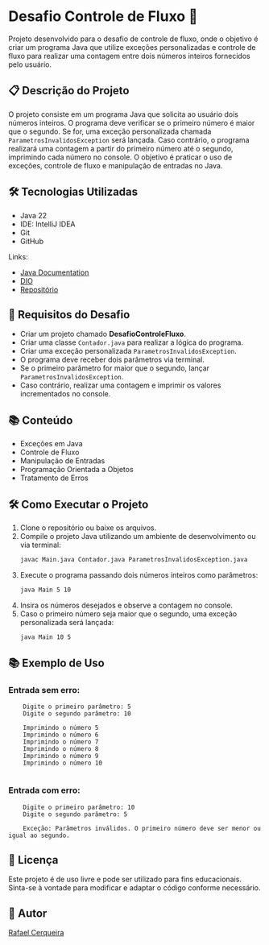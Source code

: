 # Desafio Controle de Fluxo 🚀

Projeto desenvolvido para o desafio de controle de fluxo, onde o objetivo é criar um programa Java que utilize exceções personalizadas e controle de fluxo para realizar uma contagem entre dois números inteiros fornecidos pelo usuário.

## 📋 Descrição do Projeto

O projeto consiste em um programa Java que solicita ao usuário dois números inteiros. O programa deve verificar se o primeiro número é maior que o segundo. Se for, uma exceção personalizada chamada `ParametrosInvalidosException` será lançada. Caso contrário, o programa realizará uma contagem a partir do primeiro número até o segundo, imprimindo cada número no console.
O objetivo é praticar o uso de exceções, controle de fluxo e manipulação de entradas no Java.

## 🛠 Tecnologias Utilizadas

- Java 22
- IDE: IntelliJ IDEA
- Git
- GitHub

Links:
- [Java Documentation](https://docs.oracle.com/en/java/)
- [DIO](https://www.dio.me/)
- [Repositório](https://github.com/digitalinnovationone/trilha-java-basico/tree/main/desafios/controle-fluxo)

## 📌 Requisitos do Desafio

- Criar um projeto chamado **DesafioControleFluxo**.
- Criar uma classe `Contador.java` para realizar a lógica do programa.
- Criar uma exceção personalizada `ParametrosInvalidosException`.
- O programa deve receber dois parâmetros via terminal.
- Se o primeiro parâmetro for maior que o segundo, lançar `ParametrosInvalidosException`.
- Caso contrário, realizar uma contagem e imprimir os valores incrementados no console.

## 📚 Conteúdo

- Exceções em Java
- Controle de Fluxo
- Manipulação de Entradas
- Programação Orientada a Objetos
- Tratamento de Erros

## 🛠 Como Executar o Projeto

1. Clone o repositório ou baixe os arquivos.
2. Compile o projeto Java utilizando um ambiente de desenvolvimento ou via terminal:
   ```sh
   javac Main.java Contador.java ParametrosInvalidosException.java
3. Execute o programa passando dois números inteiros como parâmetros:
   ```sh
   java Main 5 10
   ```
4. Insira os números desejados e observe a contagem no console.
5. Caso o primeiro número seja maior que o segundo, uma exceção personalizada será lançada:
   ```sh
   java Main 10 5
   ```
   
## 📚 Exemplo de Uso

### Entrada sem erro:

```
    Digite o primeiro parâmetro: 5
    Digite o segundo parâmetro: 10
    
    Imprimindo o número 5
    Imprimindo o número 6
    Imprimindo o número 7
    Imprimindo o número 8
    Imprimindo o número 9
    Imprimindo o número 10
 
``` 

### Entrada com erro:

```
    Digite o primeiro parâmetro: 10
    Digite o segundo parâmetro: 5
    
    Exceção: Parâmetros inválidos. O primeiro número deve ser menor ou igual ao segundo.
```
## 📜 Licença
Este projeto é de uso livre e pode ser utilizado para fins educacionais. Sinta-se à vontade para modificar e adaptar o código conforme necessário.

## 👤 Autor
[Rafael Cerqueira](https://github.com/rafaelcerqueira)
